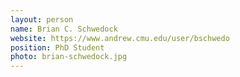```yaml
---
layout: person
name: Brian C. Schwedock
website: https://www.andrew.cmu.edu/user/bschwedo
position: PhD Student
photo: brian-schwedock.jpg
---
```

